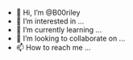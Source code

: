 - 👋 Hi, I’m @B00riley
- 👀 I’m interested in ...
- 🌱 I’m currently learning ...
- 💞️ I’m looking to collaborate on ...
- 📫 How to reach me ...

<!---
B00riley/B00riley is a ✨ special ✨ repository because its `README .md` (this file) appears on your GitHub profile.
You can click the Preview link to take a look at your changes.
--->

